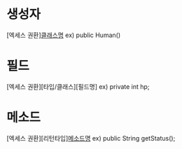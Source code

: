 # 생성자
[엑세스 권환][클래스명](파라미터...)
ex) public Human()

# 필드
[엑세스 권환][타입/클래스][필드명]
ex) private int hp;

# 메소드
[엑세스 권환][리턴타입][메소드명](필드....)
ex) public String getStatus();